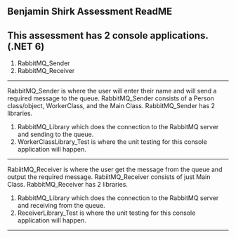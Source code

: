 Benjamin Shirk Assessment ReadME
--------------------------------

This assessment has 2 console applications. (.NET 6)
-------------------------------------------

1. RabbitMQ_Sender
2. RabbitMQ_Receiver
-------------------------------------------

RabbitMQ_Sender is where the user will enter their name and will send a required message to the queue.
RabbitMQ_Sender consists of a Person class/object, WorkerClass, and the Main Class.
RabbitMQ_Sender has 2 libraries. 
1. RabbitMQ_Library which does the connection to the RabbitMQ server and sending to the queue.
2. WorkerClassLibrary_Test is where the unit testing for this console application will happen.
-------------------------------------------------------------------------------------------------

RabiitMQ_Receiver is where the user get the message from the queue and output the required message.
RabiitMQ_Receiver consists of just Main Class.
RabbitMQ_Receiver has 2 libraries.
1. RabbitMQ_Library which does the connection to the RabbitMQ server and receiving from the queue.
2. ReceiverLibrary_Test is where the unit testing for this console application will happen.
---------------------------------------------------------------------------------------------------

